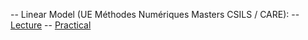 <!-- - [Multiple testing](slides/multiple_testing.html) -->
-- Linear Model (UE Méthodes Numériques Masters CSILS / CARE):
    -- [Lecture](slides/MethNum_LinearModel.pdf)
    -- [Practical](slides/MethNum_LinearModel_TP.html)
